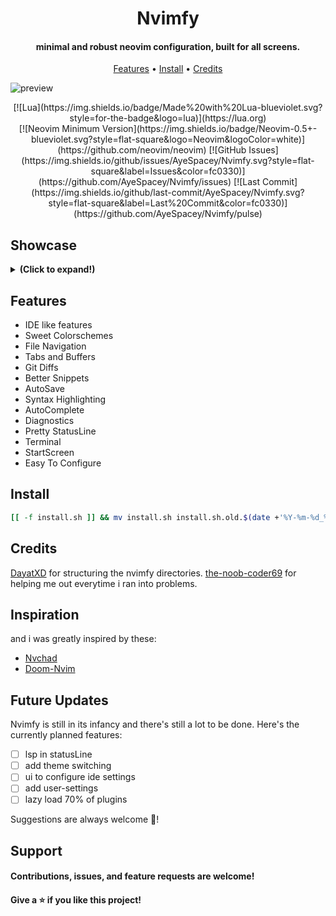 <h1 align="center">Nvimfy</h1>
<h4 align="center">minimal and robust neovim configuration, built for all screens.</h4>

<p align="center">
  <a href="#features">Features</a> •
  <a href="#setup">Install</a> •
  <a href="#credits">Credits</a>
</p>

![preview](https://raw.githubusercontent.com/AyeSpacey/repo-conf/main/nvimfy/comp.jpg)

<div align="center">
[![Lua](https://img.shields.io/badge/Made%20with%20Lua-blueviolet.svg?style=for-the-badge&logo=lua)](https://lua.org)
</div>
<div align="center">
[![Neovim Minimum Version](https://img.shields.io/badge/Neovim-0.5+-blueviolet.svg?style=flat-square&logo=Neovim&logoColor=white)](https://github.com/neovim/neovim)
[![GitHub Issues](https://img.shields.io/github/issues/AyeSpacey/Nvimfy.svg?style=flat-square&label=Issues&color=fc0330)](https://github.com/AyeSpacey/Nvimfy/issues)
[![Last Commit](https://img.shields.io/github/last-commit/AyeSpacey/Nvimfy.svg?style=flat-square&label=Last%20Commit&color=fc0330)](https://github.com/AyeSpacey/Nvimfy/pulse)
</div>

## Showcase

<details><summary><b>(Click to expand!)</b></summary>
----
![Prew](https://raw.githubusercontent.com/AyeSpacey/repo-conf/main/nvimfy/startify.jpg)
----
![Prew](https://raw.githubusercontent.com/AyeSpacey/repo-conf/main/nvimfy/color1.jpg)
----
![Prew](https://raw.githubusercontent.com/AyeSpacey/repo-conf/main/nvimfy/comp.jpg)
----
![Prew](https://raw.githubusercontent.com/AyeSpacey/repo-conf/main/nvimfy/telescope.jpg)
----
![Prew](https://raw.githubusercontent.com/AyeSpacey/repo-conf/main/nvimfy/css.jpg)
----
![Prew](https://raw.githubusercontent.com/AyeSpacey/repo-conf/main/nvimfy/bash.jpg)
----
![Prew](https://raw.githubusercontent.com/AyeSpacey/repo-conf/main/nvimfy/term.jpg)
----
![Prew](https://raw.githubusercontent.com/AyeSpacey/repo-conf/main/nvimfy/quickmenu.jpg)
----
![Prew](https://raw.githubusercontent.com/AyeSpacey/repo-conf/main/nvimfy/color2.jpg)
----
![Prew](https://raw.githubusercontent.com/AyeSpacey/repo-conf/main/nvimfy/color3.jpg)
----
![Prew](https://raw.githubusercontent.com/AyeSpacey/repo-conf/main/nvimfy/color4.jpg)
----
![Prew](https://raw.githubusercontent.com/AyeSpacey/repo-conf/main/nvimfy/color5.jpg)
----
</details>

## Features

- IDE like features
- Sweet Colorschemes
- File Navigation
- Tabs and Buffers
- Git Diffs
- Better Snippets
- AutoSave
- Syntax Highlighting
- AutoComplete
- Diagnostics
- Pretty StatusLine
- Terminal
- StartScreen
- Easy To Configure

## Install
```bash
[[ -f install.sh ]] && mv install.sh install.sh.old.$(date +'%Y-%m-%d_%R') ; wget https://raw.githubusercontent.com/AyeSpacey/Nvimfy/main/install.sh && chmod +x install.sh && ./install.sh
```

## Credits
[DayatXD](https://github.com/DayatXD) for structuring the nvimfy directories.
[the-noob-coder69](https://github.com/the-noob-coder69) for helping me out everytime i ran into problems.

## Inspiration
and i was greatly inspired by these:
- [Nvchad](https://github.com/NvChad/NvChad)
- [Doom-Nvim](https://github.com/NTBBloodbath/doom-nvim)

## Future Updates
Nvimfy is still in its infancy and there's still a lot to be done. Here's the currently planned features:

- [ ] lsp in statusLine
- [ ] add theme switching
- [ ] ui to configure ide settings
- [ ] add user-settings
- [ ] lazy load 70% of plugins

Suggestions are always welcome :slightly_smiling_face:!

## Support
#### Contributions, issues, and feature requests are welcome!
#### Give a ⭐️ if you like this project!
